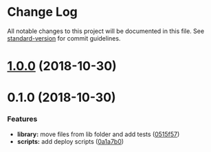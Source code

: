 # Change Log

All notable changes to this project will be documented in this file. See [standard-version](https://github.com/conventional-changelog/standard-version) for commit guidelines.

<a name="1.0.0"></a>
# [1.0.0](https://github.com/Ismaestro/ngx-scroll-to-first-invalid/compare/v0.1.0...v1.0.0) (2018-10-30)



<a name="0.1.0"></a>
# 0.1.0 (2018-10-30)


### Features

* **library:** move files from lib folder and add tests ([0515f57](https://github.com/Ismaestro/ngx-scroll-to-first-invalid/commit/0515f57))
* **scripts:** add deploy scripts ([0a1a7b0](https://github.com/Ismaestro/ngx-scroll-to-first-invalid/commit/0a1a7b0))
